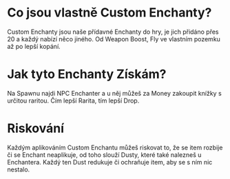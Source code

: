 <!-- TITLE: Custom Enchantments -->
<!-- SUBTITLE: Co jsou a jak fungují Custom Enchanty -->

# Co jsou vlastně Custom Enchanty?
Custom Enchanty jsou naše přídavné Enchanty do hry, je jich přidáno přes 20 a každý nabízí něco jiného. Od Weapon Boost, Fly ve vlastním pozemku až po lepší kopání.

# Jak tyto Enchanty Získám?
Na Spawnu najdi NPC Enchanter a u něj můžeš za Money zakoupit knížky s určitou raritou. Čím lepší Rarita, tím lepší Drop.

# Riskování
Každým aplikováním Custom Enchantu můžeš riskovat to, že se item rozbije či se Enchant neaplikuje, od toho slouží Dusty, které také nalezneš u Enchantera. Každý ten Dust redukuje či ochraňuje item, aby se s ním nic nestalo.